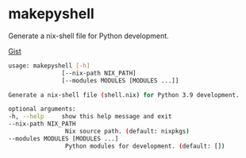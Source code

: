# makepyshell

Generate a nix-shell file for Python development.

[Gist](https://gist.github.com/goromal/e64b6bdc8a176c38092e9bde4c434d31)

```bash
usage: makepyshell [-h]
               [--nix-path NIX_PATH]
               [--modules MODULES [MODULES ...]]

Generate a nix-shell file (shell.nix) for Python 3.9 development.

optional arguments:
-h, --help     show this help message and exit
--nix-path NIX_PATH
                Nix source path. (default: nixpkgs)
--modules MODULES [MODULES ...]
                Python modules for development. (default: [])
```

